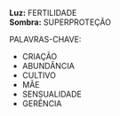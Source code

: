 **Luz:** FERTILIDADE  
**Sombra:** SUPERPROTEÇÃO

PALAVRAS-CHAVE:
- CRIAÇÃO
- ABUNDÂNCIA
- CULTIVO
- MÃE
- SENSUALIDADE
- GERÊNCIA